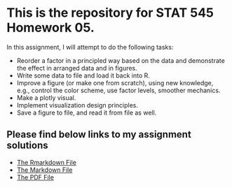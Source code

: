 # This is the repository for STAT 545 Homework 05.
In this assignment, I will attempt to do the following tasks:

* Reorder a factor in a principled way based on the data and demonstrate the effect in arranged data and in figures.
* Write some data to file and load it back into R.
* Improve a figure (or make one from scratch), using new knowledge, e.g., control the color scheme, use factor levels, smoother mechanics.
* Make a plotly visual.
* Implement visualization design principles.
* Save a figure to file, and read it from file as well.

## Please find below links to my assignment solutions
* [The Rmarkdown File](https://github.com/STAT545-UBC-students/hw03-ecool50/blob/master/HW_03.Rmd)
* [The Markdown File](https://github.com/STAT545-UBC-students/hw03-ecool50/blob/master/HW_03.md)
* [The PDF File](https://github.com/STAT545-UBC-students/hw03-ecool50/blob/master/HW_03.pdf)

